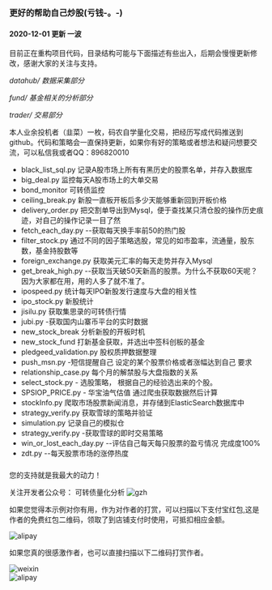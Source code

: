 ### 更好的帮助自己炒股(亏钱-。-)
#### 2020-12-01 更新 一波

目前正在重构项目代码，目录结构可能与下面描述有些出入，后期会慢慢更新修改，感谢大家的关注与支持。



*datahub/  数据采集部分*

*fund/ 基金相关的分析部分*

*trader/ 交易部分*



本人业余投机者（韭菜）一枚，码农自学量化交易，把经历写成代码推送到github。代码和策略会一直保持更新，如果你有好的策略或者想法和疑问想要交流，可以私信我或者QQ：896820010

* black_list_sql.py 记录A股市场上所有有黑历史的股票名单，并存入数据库
* big_deal.py 监控每天A股市场上的大单交易
* bond_monitor 可转债监控
* ceiling_break.py 新股一直板开板后多少天能够重新回到开板价格
* delivery_order.py 把交割单导出到Mysql，便于查找某只清仓股的操作历史痕迹，对自己的操作记录一目了然
* fetch_each_day.py --获取每天换手率前50的热门股
* filter_stock.py 通过不同的因子策略选股，常见的如市盈率，流通量，股东数，基金持股数等
* foreign_exchange.py 获取美元汇率的每天走势并存入Mysql
* get_break_high.py --获取当天破50天新高的股票。为什么不获取60天呢？ 因为大家都在用，用的人多了就不准了。 
* ipospeed.py 统计每天IPO新股发行速度与大盘的相关性
* ipo_stock.py 新股统计
* jisilu.py 获取集思录的可转债行情
* jubi.py -获取国内山寨币平台的实时数据
* new_stock_break 分析新股的开板时机
* new_stock_fund 打新基金获取，并选出中签科创板的基金
* pledgeed_validation.py 股权质押数据整理
* push_msn.py -短信提醒自己 设定的某个股票价格或者涨幅达到自己 要求
* relationship_case.py 每个月的解禁股与大盘指数的关系
* select_stock.py - 选股策略， 根据自己的经验选出来的个股。 
* SPSIOP_PRICE.py - 华宝油气估值 通过爬虫获取数据然后计算
* stockInfo.py 爬取市场股票新闻消息，并存储到ElasticSearch数据库中
* strategy_verify.py 获取雪球的策略并验证
* simulation.py 记录自己的模拟仓
* strategy_verify.py -获取雪球的即时交易策略
* win_or_lost_each_day.py --评估自己每天每只股票的盈亏情况 完成度100%
* zdt.py --每天股票市场的涨停热度 

###
您的支持就是我最大的动力！

关注开发者公众号： 可转债量化分析
![gzh](resource/gongzhonghao.png)

如果您觉得本示例对你有用，作为对作者的打赏，可以扫描以下支付宝红包,这是作者的免费红包二维码，领取了到店铺支付时使用，可抵扣相应金额。

![alipay](resource/redbag.jpg )



如果您真的很感激作者，也可以直接扫描以下二维码打赏作者。

![weixin](resource/weixin.png)    
![alipay](resource/MyAlipay.jpg)  

